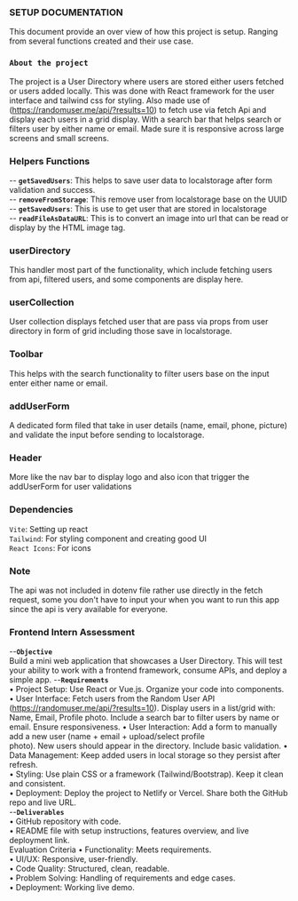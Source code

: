 ### SETUP DOCUMENTATION

This document provide an over view of how this project is setup. Ranging from several functions created and their use case.

### `About the project`

The project is a User Directory where users are stored either users fetched or users added locally. This was done with React framework for the user interface and tailwind css for styling. Also made use of (https://randomuser.me/api/?results=10) to fetch use via fetch Api and display each users in a grid display. With a search bar that helps search or filters user by either name or email. Made sure it is responsive across large screens and small screens.

### Helpers Functions

-- **`getSavedUsers`**: This helps to save user data to localstorage after form validation and success. <br/>
-- **`removeFromStorage`**: This remove user from localstorage base on the UUID <br/>
-- **`getSavedUsers`**: This is use to get user that are stored in localstorage <br/>
-- **`readFileAsDataURL`**: This is to convert an image into url that can be read or display by the HTML image tag. <br/>

### userDirectory

This handler most part of the functionality, which include fetching users from api, filtered users, and some components are display here.

### userCollection

User collection displays fetched user that are pass via props from user directory in form of grid including those save in localstorage.

### Toolbar

This helps with the search functionality to filter users base on the input enter either name or email.

### addUserForm

A dedicated form filed that take in user details (name, email, phone, picture) and validate the input before sending to localstorage.

### Header

More like the nav bar to display logo and also icon that trigger the addUserForm for user validations

### Dependencies

`Vite`: Setting up react  <br/>
`Tailwind`: For styling component and creating good UI  <br/>
`React Icons`: For icons  <br/>

### Note

The api was not included in dotenv file rather use directly in the fetch request, some you don't have to input your when you want to run this app since the api is very available for everyone.

### Frontend Intern Assessment

--**`Objective`**  <br/>
Build a mini web application that showcases a User Directory. This will test your ability to work with
a frontend framework, consume APIs, and deploy a simple app.
--**`Requirements`**  <br/>
• Project Setup: Use React or Vue.js. Organize your code into components. <br/>
• User Interface: Fetch users from the Random User API  <br/>
(https://randomuser.me/api/?results=10). Display users in a list/grid with: Name, Email, Profile
photo. Include a search bar to filter users by name or email. Ensure responsiveness.
• User Interaction: Add a form to manually add a new user (name + email + upload/select profile  <br/>
photo). New users should appear in the directory. Include basic validation.
• Data Management: Keep added users in local storage so they persist after refresh.  <br/>
• Styling: Use plain CSS or a framework (Tailwind/Bootstrap). Keep it clean and consistent.  <br/>
• Deployment: Deploy the project to Netlify or Vercel. Share both the GitHub repo and live URL.  <br/>
--**`Deliverables`**  <br/>
• GitHub repository with code.  <br/>
• README file with setup instructions, features overview, and live deployment link.  <br/>
Evaluation Criteria
• Functionality: Meets requirements.  <br/>
• UI/UX: Responsive, user-friendly.  <br/>
• Code Quality: Structured, clean, readable. <br/>
• Problem Solving: Handling of requirements and edge cases.  <br/>
• Deployment: Working live demo.  <br/>
